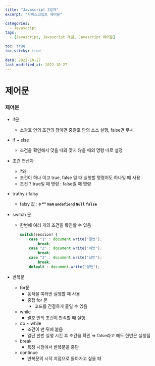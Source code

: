 ```yaml
---
title: "Javascript 3일차"
excerpt: "자바스크립트 제어문"

categories:
  - Javascript
tags:
  - [Javascript, Javascript 개념, Javascript 제어문]

toc: true
toc_sticky: true
 
dat8: 2022-10-27
last_modified_at: 2022-10-27
---
```


# 제어문

### 제어문

- if문
    - 소괄호 안의 조건의 참이면 중괄호 안의 소스 실행, false면 무시
- if ~ else
    - 조건을 확인해서 맞을 때와 맞지 않을 때의 명령 따로 설정
- 조건 연산자
    - ?와 :
    - 조건이 하나 이고 true, false 일 때 실행할 명령어도 하나일 때 사용
    - 조건 ? true일 때 명령 : false일 때 명령
- truthy / falsy
    - falsy 값 : **`0` `“”` `NaN` `undefiend` `Null` `false`**
- switch 문
    - 한번에 여러 개의 조건을 확인할 수 있음
        
        ```jsx
        switch(session) {
        	case "1" : document.write("일번");
        		break;
        	case "2" : document.write("이번");
        		break;
        	case "3" : document.write("삼번");
        		break;
        	default : document.write("영번");
        ```
        
- 반복문
    - for문
        - 동작을 여러번 실행할 때 사용
        - 중첩 for 문
            - 코드를 간결하게 줄일 수 있음
    - while
        - 괄호 안의 조건이 만족할 때 실행
    - do ~ while
        - 조건이 맨 뒤에 붙음
        - 일단 한번 실행 시킨 후 조건을 확인 ⇒ false라고 해도 한번은 실행됨
    - break
        - 특정 시점에서 반복문을 중단
    - continue
        - 반복문의 시작 지점으로 돌아가고 싶을 때